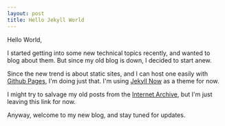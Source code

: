```yaml
---
layout: post
title: Hello Jekyll World
---
```


Hello World,

I started getting into some new technical topics recently, and wanted to blog about them. But since my old blog is down, I decided to start anew.

Since the new trend is about static sites, and I can host one easily with [Github Pages](https://pages.github.com/), I'm doing just that. I'm using [Jekyll Now](http://www.jekyllnow.com/) as a theme for now.

I might try to salvage my old posts from the [Internet Archive](https://web.archive.org/web/20130610051018/abderrahim.arablug.org/blog/), but I'm just leaving this link for now.

Anyway, welcome to my new blog, and stay tuned for updates.
